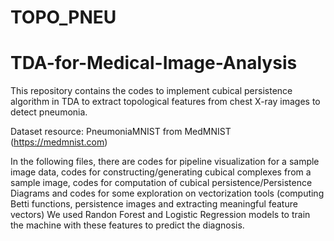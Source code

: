 # TOPO_PNEU

# TDA-for-Medical-Image-Analysis

This repository contains the codes to implement cubical persistence algorithm in TDA to extract topological features from chest X-ray images to detect pneumonia. 

Dataset resource: PneumoniaMNIST from MedMNIST (https://medmnist.com)

In the following files, there are codes for pipeline visualization for a sample image data, codes for constructing/generating cubical complexes from a sample image, codes for computation of cubical persistence/Persistence Diagrams and codes for some exploration on vectorization tools (computing Betti functions, persistence images and extracting meaningful feature vectors) We used Randon Forest and Logistic Regression models to train the machine with these features to predict the diagnosis. 
